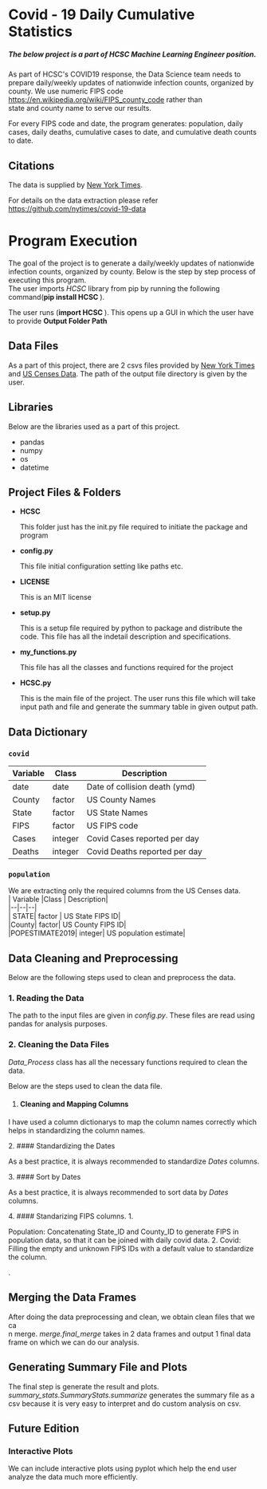 
# Covid - 19 Daily Cumulative Statistics  
  
##### The below project is a part of HCSC Machine Learning Engineer position.   
As part of HCSC's COVID19 response, the Data Science team needs to prepare daily/weekly updates of nationwide infection counts, organized by county. We use numeric FIPS code https://en.wikipedia.org/wiki/FIPS_county_code rather than  
state and county name to serve our results.  
  
For every FIPS code and date, the program generates: population, daily cases, daily deaths, cumulative cases to date, and cumulative death counts to date.  
  
## Citations  
The data is supplied by [New York Times](https://www.nytimes.com/interactive/2020/us/coronavirus-us-cases.html).  
  
For details on the data extraction please refer https://github.com/nytimes/covid-19-data  
  
# Program Execution  
The goal of the project is to generate a daily/weekly updates of nationwide infection counts, organized by county. Below is the step by step process of executing this program.  
The user imports *HCSC* library from pip by running the following command(<b>pip install HCSC </b>). 

The user runs (<b>import HCSC </b>). This opens up a GUI in which the user have to provide   **Output Folder Path**  
  
## Data Files  
  
As a part of this project, there are 2 csvs files provided by [New York Times](https://raw.githubusercontent.com/nytimes/covid-19-data/master/us-counties.csv) and [US Censes Data](https://www2.census.gov/programs-surveys/popest/datasets/2010-2019/counties/totals/co-est2019-alldata.csv). The path of the output file directory is given by the user.  
  
## Libraries  
Below are the libraries used as a part of this project.  
  
 - pandas  
 - numpy  
 - os  
 - datetime  
  
## Project Files & Folders  
  
 <ul>  
   <li><b>HCSC</b></li>  
   <p>This folder just has the init.py file required to initiate the package and program</p>  
   <li><b>config.py</b></li>  
   <p>This file initial configuration setting like paths etc.</p>  
   <li><b>LICENSE</b></li>  
   <p>This is an MIT license</p>  
   <li><b>setup.py</b></li>  
   <p>This is a setup file required by python to package and distribute the code. This file has all the indetail description and specifications.</p>  
   <li><b>my_functions.py</b></li>  
   <p>This file has all the classes and functions required for the project</p>  
    
   <li><b>HCSC.py</b></li>  
   <p>This is the main file of the project. The user runs this file which will take input path and file and generate the summary table in given output path.</p>  
</ul>  
  
## Data Dictionary  
### `covid`  
| Variable |Class  | Description|  
|--|--|--|  
|date  |date  |Date of collision death (ymd)|  
| County| factor | US County Names |   
| State| factor | US State Names |   
| FIPS| factor | US FIPS code|   
|Cases|    integer|Covid Cases reported per day|  
|Deaths|   integer|Covid Deaths reported per day|  
  
  
### `population`  
We are extracting only the required columns from the US Censes data.  
| Variable |Class  | Description|  
|--|--|--|  
| STATE| factor | US State FIPS ID|   
|County|   factor|    US County FIPS ID|  
|POPESTIMATE2019|  integer|   US population estimate|  
  
## Data Cleaning and Preprocessing  
Below are the following steps used to clean and preprocess the data.  
  
### 1. Reading the Data  
The path to the input files are given in *config.py*. These files are read using pandas for analysis purposes.  
  
### 2. Cleaning the Data Files  
*Data_Process* class has all the necessary functions required to clean the data.  
  
Below are the steps used to clean the data file.  
  
 1. #### Cleaning and Mapping Columns  
  <p>I have used a column dictionarys to map the column names correctly which helps in standardizing the column names.</p>  
2. #### Standardizing the Dates  
   <p>As a best practice, it is always recommended to standardize <i>Dates</i> columns. </p>  
3. #### Sort by Dates  
   <p>As a best practice, it is always recommended to sort data by <i>Dates</i> columns. </p>  
4. #### Standarizing FIPS columns.  
 1. <p>Population: Concatenating State_ID and County_ID to generate FIPS in population data, so that it can be joined with daily covid data.  
   2. Covid: Filling the empty and unknown FIPS IDs with a default value to standardize the column.</p> .  
  
## Merging the Data Frames  
After doing the data preprocessing and clean, we obtain clean files that we ca  
n merge. <i>merge.final_merge</i> takes in 2 data frames and output 1 final data frame on which we can do our analysis.  
  
## Generating Summary File and Plots  
The final step is generate the result and plots. <i>summary_stats.SummaryStats.summarize</i> generates the summary file as a csv because it is very easy to interpret and do custom analysis on csv.  
  
## Future Edition  
### Interactive Plots  
We can include interactive plots using pyplot which help the end user analyze the data much more efficiently.